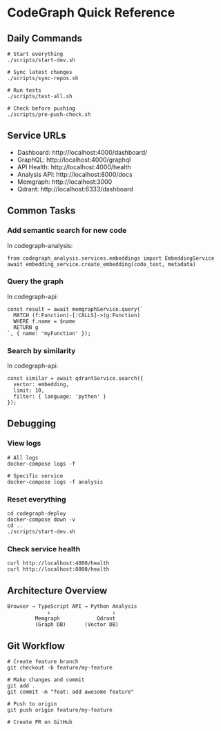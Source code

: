 # CodeGraph Quick Reference

## Daily Commands

    # Start everything
    ./scripts/start-dev.sh

    # Sync latest changes
    ./scripts/sync-repos.sh

    # Run tests
    ./scripts/test-all.sh

    # Check before pushing
    ./scripts/pre-push-check.sh

## Service URLs
- Dashboard: http://localhost:4000/dashboard/
- GraphQL: http://localhost:4000/graphql
- API Health: http://localhost:4000/health
- Analysis API: http://localhost:8000/docs
- Memgraph: http://localhost:3000
- Qdrant: http://localhost:6333/dashboard

## Common Tasks

### Add semantic search for new code

In codegraph-analysis:

    from codegraph_analysis.services.embeddings import EmbeddingService
    await embedding_service.create_embedding(code_text, metadata)

### Query the graph

In codegraph-api:

    const result = await memgraphService.query(`
      MATCH (f:Function)-[:CALLS]->(g:Function)
      WHERE f.name = $name
      RETURN g
    `, { name: 'myFunction' });

### Search by similarity

In codegraph-api:

    const similar = await qdrantService.search({
      vector: embedding,
      limit: 10,
      filter: { language: 'python' }
    });

## Debugging

### View logs

    # All logs
    docker-compose logs -f

    # Specific service
    docker-compose logs -f analysis

### Reset everything

    cd codegraph-deploy
    docker-compose down -v
    cd ..
    ./scripts/start-dev.sh

### Check service health

    curl http://localhost:4000/health
    curl http://localhost:8000/health

## Architecture Overview

    Browser → TypeScript API → Python Analysis
                 ↓                    ↓
             Memgraph            Qdrant
             (Graph DB)      (Vector DB)

## Git Workflow

    # Create feature branch
    git checkout -b feature/my-feature

    # Make changes and commit
    git add .
    git commit -m "feat: add awesome feature"

    # Push to origin
    git push origin feature/my-feature

    # Create PR on GitHub
